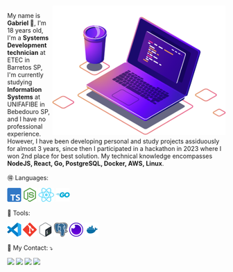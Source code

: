 <img src=".github/illustration.png" min-width="400px" max-width="400px" width="400px" align="right" alt="Illustration">

<p align="left"> 
  My name is <strong>Gabriel 👋</strong>, I'm 18 years old, I'm a <strong>Systems Development technician</strong> at ETEC in Barretos SP, I'm currently studying <strong>Information Systems</strong> at UNIFAFIBE in Bebedouro SP, and I have no professional experience. However, I have been developing personal and study projects assiduously for almost 3 years, since then I participated in a hackathon in 2023 where I won 2nd place for best solution. My technical knowledge encompasses <strong>NodeJS, React, Go, PostgreSQL, Docker, AWS, Linux</strong>.
</p>

<p align="left">
  🉐 Languages: 
</p>

<code><img height="32" src=".github/typescript.svg" alt="Typescript"/></code>
<code><img height="32" src=".github/node.svg" alt="Nodejs"/></code>
<code><img height="32" src=".github/react.svg" alt="React"/></code>
<code><img height="32" src=".github/go.svg" alt="Go"/></code>

<p align="left">
  🔧 Tools:
</p>

<code><img height="32" src=".github/vscode.svg" alt="VScode"></code>
<code><img height="32" src=".github/git.svg" alt="Git"></code>
<code><img height="32" src=".github/bash.svg" alt="Bash"></code>
<code><img height="32" src=".github/postgres.svg" alt="PostgreSQL"/></code>
<code><img height="32" src=".github/insomnia.svg" alt="Insomnia REST"/></code>
<code><img height="32" src=".github/docker.svg" alt="Docker"/></code>

<p align="left">
  📧 My Contact: ⤵️
</p>

<p align="left">
  <a href="https://mail.google.com/mail/?view=cm&fs=1&to=gabrielrodrigues.dev409@gmail.com&su=SUBJECT&body=BODY&bcc=gabrielrodrigues.dev409@gmail.com" alt="Outlook" target="_blank">
  <img src="https://img.shields.io/badge/-Gmail-FF0000?style=flat-square&labelColor=FF0000&logo=gmail&logoColor=white&link=gabrielrodrigues.dev409@gmail.com" /></a>
  <a href="https://www.linkedin.com/in/-ogabrielrodrigues/" alt="Linkedin" target="_blank">
  <img src="https://img.shields.io/badge/-Linkedin-0e76a8?style=flat-square&logo=Linkedin&logoColor=white&link=https://www.linkedin.com/in/ogabrielrodriguess/" /></a>
  <a href="https://wa.me/17991045901" alt="WhatsApp" target="_blank">
  <img src="https://img.shields.io/badge/-WhatsApp-25d366?style=flat-square&labelColor=25d366&logo=whatsapp&logoColor=white&link=https://wa.me/17991045901"/></a>
  <a href="https://www.instagram.com/__ogabrielrodrigues/" alt="Instagram" target="_blank">
  <img src="https://img.shields.io/badge/-Instagram-DF0174?style=flat-square&labelColor=DF0174&logo=instagram&logoColor=white&link=https://www.instagram.com/__ogabrielrodrigues/"/></a>
</p>

